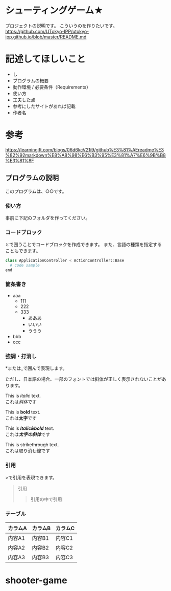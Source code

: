 # シューティングゲーム★
プロジェクトの説明です。
こういうのを作りたいです。
https://github.com/UTokyo-IPP/utokyo-ipp.github.io/blob/master/README.md

# 記述してほしいこと
- し
- プログラムの概要
- 動作環境 / 必要条件（Requirements）
- 使い方
- 工夫した点
- 参考にしたサイトがあれば記載
- 作者名

# 参考
https://learningift.com/blogs/06d6kcV21i9/github%E3%81%AEreadme%E3%82%92markdown%E8%A8%98%E6%B3%95%E3%81%A7%E6%9B%B8%E3%81%8F

## プログラムの説明
このプログラムは、○○です。

### 使い方
事前に下記のフォルダを作ってください。

### コードブロック
```と```で囲うことでコードブロックを作成できます。
また、言語の種類を指定することもできます。

```python
class ApplicationController < ActionController::Base
  # code sample
end
```

### 箇条書き
- aaa
  - 111
  - 222
  - 333
    - あああ
    - いいい
    - ううう
- bbb
- ccc

### 強調・打消し
*または_で囲んで表現します。

ただし、日本語の場合、一部のフォントでは斜体が正しく表示されないことがあります。

This is *italic* text.  
これは*斜体*です

This is **bold** text.  
これは**太字**です

This is ***italic&bold*** text.  
これは***太字の斜体***です

This is ~~strikethrough~~ text.  
これは~~取り消し線~~です

### 引用
&gt;で引用を表現できます。

> 引用
>> 引用の中で引用

### テーブル
カラムA | カラムB | カラムC
--- | --- | ---
内容A1 | 内容B1 | 内容C1
内容A2 | 内容B2 | 内容C2
内容A3 | 内容B3 | 内容C3
# shooter-game
